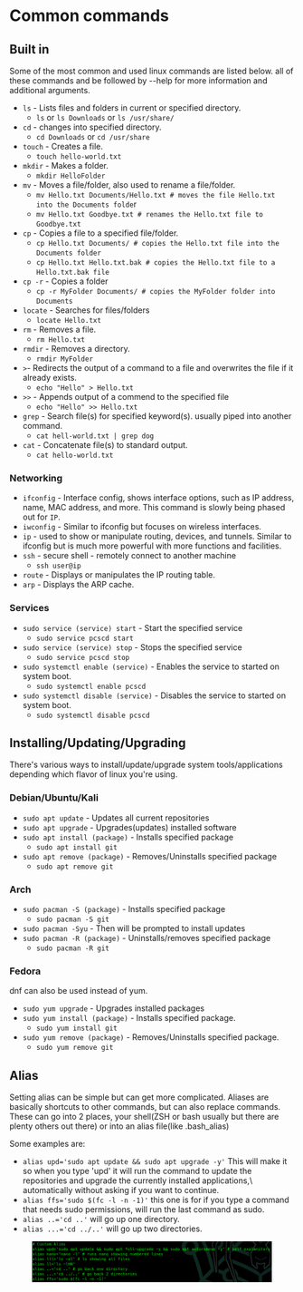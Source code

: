 # Common commands

## Built in

Some of the most common and used linux commands are listed below. all of these commands and be followed by --help for more information and additional arguments.

* `ls` - Lists files and folders in current or specified directory.
  * `ls` or `ls Downloads` or `ls /usr/share/`
* `cd` - changes into specified directory.
  * `cd Downloads` or `cd /usr/share`
* `touch` - Creates a file.
  * `touch hello-world.txt`
* `mkdir` - Makes a folder.
  * `mkdir HelloFolder`
* `mv` - Moves a file/folder, also used to rename a file/folder.
  * `mv Hello.txt Documents/Hello.txt # moves the file Hello.txt into the Documents folde`r
  * `mv Hello.txt Goodbye.txt # renames the Hello.txt file to Goodbye.txt`
* `cp` - Copies a file to a specified file/folder.
  * `cp Hello.txt Documents/ # copies the Hello.txt file into the Documents folder`
  * `cp Hello.txt Hello.txt.bak # copies the Hello.txt file to a Hello.txt.bak file`
* `cp -r` - Copies a folder
  * `cp -r MyFolder Documents/ # copies the MyFolder folder into Documents`
* `locate` - Searches for files/folders
  * `locate Hello.txt`
* `rm` - Removes a file.
  * `rm Hello.txt`
* `rmdir` - Removes a directory.
  * `rmdir MyFolder`
* `>`- Redirects the output of a command to a file and overwrites the file if it already exists.
  * `echo "Hello" > Hello.txt`
* `>>` - Appends output of a commend to the specified file
  * `echo "Hello" >> Hello.txt`
* `grep` - Search file(s) for specified keyword(s). usually piped into another command.
  * `cat hell-world.txt | grep dog`
* `cat` - Concatenate file(s) to standard output.
  * `cat hello-world.txt`

### Networking

* `ifconfig` - Interface config, shows interface options, such as IP address, name, MAC address, and more. This command is slowly being phased out for `IP`.
* `iwconfig` - Similar to ifconfig but focuses on wireless interfaces.
* `ip` - used to show or manipulate routing, devices, and tunnels. Similar to ifconfig but is much more powerful with more functions and facilities.
* `ssh` - secure shell - remotely connect to another machine
  * `ssh user@ip`
* `route` - Displays or manipulates the IP routing table.
* `arp` - Displays the ARP cache.

### Services

* `sudo service (service) start` - Start the specified service
  * `sudo service pcscd start`
* `sudo service (service) stop` - Stops the specified service
  * `sudo service pcscd stop`
* `sudo systemctl enable (service)` - Enables the service to started on system boot.
  * `sudo systemctl enable pcscd`
* `sudo systemctl disable (service)` - Disables the service to started on system boot.
  * `sudo systemctl disable pcscd`

## Installing/Updating/Upgrading

There's various ways to install/update/upgrade system tools/applications depending which flavor of linux you're using.

### Debian/Ubuntu/Kali

* `sudo apt update` - Updates all current repositories
* `sudo apt upgrade` - Upgrades(updates) installed software
* `sudo apt install (package)` - Installs specified package
  * `sudo apt install git`
* `sudo apt remove (package)` - Removes/Uninstalls specified package
  * `sudo apt remove git`

### Arch

* `sudo pacman -S (package)` - Installs specified package
  * `sudo pacman -S git`
* `sudo pacman -Syu` - Then will be prompted to install updates
* `sudo pacman -R (package)` - Uninstalls/removes specified package
  * `sudo pacman -R git`

### Fedora

dnf can also be used instead of yum.

* `sudo yum upgrade` - Upgrades installed packages
* `sudo yum install (package)` - Installs specified package.
  * `sudo yum install git`
* `sudo yum remove (package)` - Removes/Uninstalls specified package.
  * `sudo yum remove git`

## Alias

Setting alias can be simple but can get more complicated. Aliases are basically shortcuts to other commands, but can also replace commands. These can go into 2 places, your shell(ZSH or bash usually but there are plenty others out there) or into an alias file(like .bash\_alias)

Some examples are:

* `alias upd='sudo apt update && sudo apt upgrade -y'` This will make it so when you type 'upd' it will run the command to update the repositories and upgrade the currently installed applications,\ automatically without asking if you want to continue.
* `alias ffs='sudo $(fc -l -n -1)'` this one is for if you type a command that needs sudo permissions, will run the last command as sudo.
* `alias ..='cd ..'` will go up one directory.
* `alias ...='cd ../..'` will go up two directories.

<figure><img src="../.gitbook/assets/image (742).png" alt=""><figcaption></figcaption></figure>
